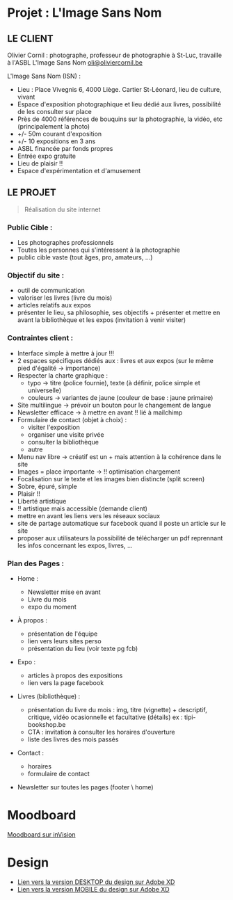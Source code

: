 # Projet : L'Image Sans Nom 

## LE CLIENT

Olivier Cornil : 
photographe, professeur de photographie à St-Luc, travaille à l'ASBL L'Image Sans Nom
oli@oliviercornil.be 

L'Image Sans Nom (ISN) : 
- Lieu : Place Vivegnis 6, 4000 Liège. Cartier St-Léonard, lieu de culture, vivant 
- Espace d'exposition photographique et lieu dédié aux livres, possibilité de les consulter sur place 
- Près de 4000 références de bouquins sur la photographie, la vidéo, etc (principalement la photo)
- +/- 50m courant d'exposition 
- +/- 10 expositions en 3 ans
- ASBL financée par fonds propres 
- Entrée expo gratuite 
- Lieu de plaisir !! 
- Espace d'expérimentation et d'amusement

## LE PROJET

> Réalisation du site internet 

### Public Cible : 
- Les photographes professionnels 
- Toutes les personnes qui s'intéressent à la photographie 
- public cible vaste (tout âges, pro, amateurs, ...) 

### Objectif du site : 
- outil de communication 
- valoriser les livres (livre du mois)
- articles relatifs aux expos
- présenter le lieu, sa philosophie, ses objectifs + présenter et mettre en avant la bibliothèque et les expos (invitation à venir visiter)

### Contraintes client : 
- Interface simple à mettre à jour !!! 
- 2 espaces spécifiques dédiés aux : livres et aux expos (sur le même pied d'égalité -> importance)
- Respecter la charte graphique : 
    - typo -> titre (police fournie), texte (à définir, police simple et universelle)
    - couleurs -> variantes de jaune (couleur de base : jaune primaire) 
- Site multilingue -> prévoir un bouton pour le changement de langue
- Newsletter efficace -> à mettre en avant !! lié à mailchimp 
- Formulaire de contact (objet à choix) : 
    - visiter l'exposition
    - organiser une visite privée
    - consulter la bibliothèque 
    - autre 
- Menu nav libre -> créatif est un + mais attention à la cohérence dans le site
- Images = place importante -> !! optimisation chargement 
- Focalisation sur le texte et les images bien distincte (split screen) 
- Sobre, épuré, simple 
- Plaisir !! 
- Liberté artistique 
- !! artistique mais accessible (demande client)
- mettre en avant les liens vers les réseaux sociaux 
- site de partage automatique sur facebook quand il poste un article sur le site
- proposer aux utilisateurs la possibilité de télécharger un pdf reprennant les infos concernant les expos, livres, ... 

### Plan des Pages :
- Home :
    - Newsletter mise en avant
    - Livre du mois 
    - expo du moment
- À propos :
    - présentation de l'équipe
    - lien vers leurs sites perso
    - présentation du lieu (voir texte pg fcb)
- Expo :
    - articles à propos des expositions 
     - lien vers la page facebook 
- Livres (bibliothèque) :
    - présentation du livre du mois : img, titre (vignette) + descriptif, critique, vidéo ocasionnelle et facultative (détails)
    ex : tipi-bookshop.be 
    - CTA : invitation à consulter les horaires d'ouverture
    - liste des livres des mois passés
- Contact :
    - horaires
    - formulaire de contact

- Newsletter sur toutes les pages (footer \ home)

# Moodboard
[Moodboard sur inVision](https://anais863850.invisionapp.com/board/LImage-Sans-Nom-ck6hyz7zq0cwd18yi686eunrd?v=6c%2BU8roKKgzPbqV5dHuFgA%3D%3D&linkshare=urlcopied)

# Design
- [Lien vers la version DESKTOP du design sur Adobe XD](https://xd.adobe.com/view/f23af38c-cec6-459b-4d83-eea246c9bdbb-840b/)
- [Lien vers la version MOBILE du design sur Adobe XD](https://xd.adobe.com/view/cbcb6881-d8e3-4ec8-7fa7-61601077695b-bdfa/)